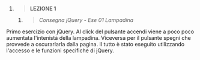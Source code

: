 1. > **LEZIONE 1**
     1. > *Consegna jQuery - Ese 01 Lampadina*
     
Primo esercizio con jQuery. Al click del pulsante accendi viene a poco poco aumentata l'intenistà della lampadina. Viceversa per il pulsante spegni che provvede a oscurarlarla
dalla pagina. Il tutto è stato eseguito utilizzando l'accesso e le funzioni specifiche di jQuery.
